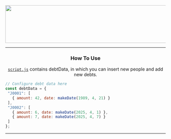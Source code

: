 <!-- Alignment -->
<div align="center">
  <!-- Banner -->
  <img width="1197" height="119" alt="DBTCTOR" src="https://github.com/user-attachments/assets/d5cefadb-8887-4e6a-9f3b-fa7403690bd0" />

  <!-- Divider -->
  ---

  <h3>How To Use</h3>

  <a href="../script.js" target="_blank">`script.js`</a> contains debtData, in which you can insert new people and add new debts.
  
</div>

<!-- Code -->
 ```js
// Configure debt data here
const debtData = {
  "J0001": [
    { amount: 42, date: makeDate(1989, 4, 21) }
  ],
  "J0002": [
    { amount: 6, date: makeDate(2025, 4, 1) },
    { amount: 7, date: makeDate(2025, 4, 7) }
  ]
};
```
<!-- Divider -->
---
